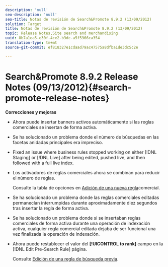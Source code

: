 ```yaml
---
description: 'null'
seo-description: 'null'
seo-title: Notas de revisión de Search&Promote 8.9.2 (13/09/2012)
solution: Target
title: Notas de revisión de Search&Promote 8.9.2 (13/09/2012)
topic: Release Notes,Site search and merchandising
uuid: 8b7a1ea5-e30f-4ce2-b3dc-a5f5966ca354
translation-type: tm+mt
source-git-commit: ef818327e1cdaad79ac47575a8dfba1de3dc5c2e

---
```



# Search&amp;Promote 8.9.2 Release Notes (09/13/2012){#search-promote-release-notes}

**Correcciones y mejoras**

* Ahora puede insertar banners activos automáticamente si las reglas comerciales se insertan de forma activa.
* Se ha solucionado un problema donde el número de búsquedas en las facetas anidadas principales era impreciso.
* Fixed an issue where business rules stopped working on either [!DNL Staging] or [!DNL Live] after being edited, pushed live, and then followed with a full live index.

* Los activadores de reglas comerciales ahora se combinan para reducir el número de reglas.

   Consulte la tabla de opciones en [Adición de una nueva regla](../c-about-rules-menu/c-about-business-rules.md#task_BD3B31ED48BB4B1B8F1DCD3BFA2528E7)comercial.
* Se ha solucionado un problema donde las reglas comerciales editadas permanecían interrumpidas durante aproximadamente diez segundos tras insertar la regla de forma activa.
* Se ha solucionado un problema donde si se insertaban reglas comerciales de forma activa durante una operación de indexación activa, cualquier regla comercial editada dejaba de ser funcional una vez finalizada la operación de indexación.
* Ahora puede restablecer el valor del **[!UICONTROL to rank]** campo en la [!DNL Edit Pre-Search Rule] página.

   Consulte [Edición de una regla de búsqueda previa](../c-about-rules-menu/c-about-pre-search-rules.md#task_25F77050C5DA42B29DFD1C9718FB8C64).

